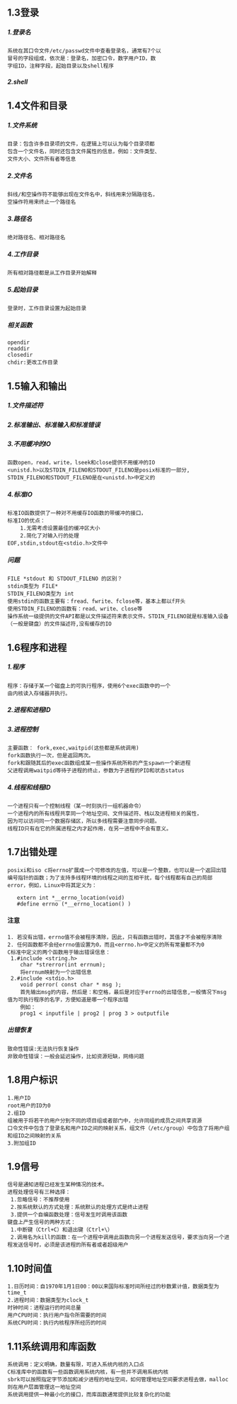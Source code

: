 ## 1.3登录
##### 1.登录名
    系统在其口令文件/etc/passwd文件中查看登录名，通常有7个以
    冒号的字段组成，依次是：登录名，加密口令，数字用户ID，数
    字组ID，注释字段，起始目录以及shell程序
##### 2.shell

## 1.4文件和目录
##### 1.文件系统
    目录：包含许多目录项的文件，在逻辑上可以认为每个目录项都
    包含一个文件名，同时还包含文件属性的信息，例如：文件类型、
    文件大小、文件所有者等信息
##### 2.文件名
    斜线/和空操作符不能够出现在文件名中，斜线用来分隔路径名，
    空操作符用来终止一个路径名
##### 3.路径名
    绝对路径名、相对路径名
##### 4.工作目录
    所有相对路径都是从工作目录开始解释
##### 5.起始目录
    登录时，工作目录设置为起始目录
##### 相关函数
    opendir
    readdir
    closedir
    chdir:更改工作目录

## 1.5输入和输出
##### 1.文件描述符
##### 2.标准输出、标准输入和标准错误
##### 3.不用缓冲的IO
	函数open，read，write，lseek和close提供不用缓冲的IO
	<unistd.h>以及STDIN_FILENO和STDOUT_FILENO是posix标准的一部分,
	STDIN_FILENO和STDOUT_FILENO是在<unistd.h>中定义的
##### 4.标准IO
	标准IO函数提供了一种对不用缓存IO函数的带缓冲的接口，
	标准IO的优点：
		1.无需考虑设置最佳的缓冲区大小
		2.简化了对输入行的处理
	EOF,stdin,stdout在<stdio.h>文件中
##### 问题
    FILE *stdout 和 STDOUT_FILENO 的区别？
    stdin类型为 FILE*
    STDIN_FILENO类型为 int
    使用stdin的函数主要有：fread、fwrite、fclose等，基本上都以f开头
    使用STDIN_FILENO的函数有：read、write、close等
    操作系统一级提供的文件API都是以文件描述符来表示文件。STDIN_FILENO就是标准输入设备（一般是键盘）的文件描述符,没有缓存的IO
    
## 1.6程序和进程
##### 1.程序
	程序：存储于某一个磁盘上的可执行程序，使用6个exec函数中的一个
	由内核读入存储器并执行。
##### 2.进程和进程ID
##### 3.进程控制
    主要函数： fork,exec,waitpid(这些都是系统调用)
    fork函数执行一次，但是返回两次。
    fork和跟随其后的exec函数组成某一些操作系统所称的产生spawn一个新进程
    父进程调用waitpid等待子进程的终止，参数为子进程的PID和状态status
##### 4.线程和线程ID
    一个进程只有一个控制线程（某一时刻执行一组机器命令）
    一个进程内的所有线程共享同一个地址空间、文件描述符、栈以及进程相关的属性，
    因为可以访问同一个数据存储区，所以多线程需要注意同步问题。
    线程ID只有在它的所属进程之内才起作用，在另一进程中不会有意义。

## 1.7出错处理
    posixi和iso c将errno扩展成一个可修改的左值，可以是一个整数，也可以是一个返回出错编号指针的函数；为了支持多线程环境的线程之间的互相干扰，每个线程都有自己的局部error，例如，Linux中将其定义为：
   
```
   extern int *__errno_location(void)
   #define errno (*__errno_location() )
```

#### 注意
    1. 若没有出错，errno值不会被程序清除，因此，只有函数出错时，其值才不会被程序清除
    2. 任何函数都不会经errno值设置为0，而且<errno.h>中定义的所有常量都不为0
    C标准中定义的两个函数用于输出错误信息：
     1.#include <string.h>
        char *strerror(int errnum);
        将errnum映射为一个出错信息
     2.#include <stdio.h>
        void perror( const char * msg );
        首先输出msg的内容，然后是：和空格，最后是对应于errno的出错信息,一般情况下msg值为可执行程序的名字，方便知道是哪一个程序出错
        例如：
        prog1 < inputfile | prog2 | prog 3 > outputfile
##### 出错恢复
    致命性错误:无法执行恢复操作
    非致命性错误：一般会延迟操作，比如资源短缺，网络问题

## 1.8用户标识
    1.用户ID
    root用户的ID为0
    2.组ID
    组被用于将若干的用户分到不同的项目组或者部门中，允许同组的成员之间共享资源
    口令文件中包含了登录名和用户ID之间的映射关系，组文件（/etc/group）中包含了将用户组和组ID之间映射的关系
    3.附加组ID

## 1.9信号
    信号是通知进程已经发生某种情况的技术。
    进程处理信号有三种选择：
     1.忽略信号：不推荐使用
     2.按系统默认的方式处理：系统默认的处理方式是终止进程
     3.提供一个自编函数处理：信号发生时调用该函数
    键盘上产生信号的两种方式：
     1.中断键（Ctrl+C）和退出键（Ctrl+\）
     2.调用名为kill的函数：在一个进程中调用此函数向另一个进程发送信号，要求当向另一个进程发送信号时，必须是该进程的所有者或者超级用户

## 1.10时间值
    1.日历时间：自1970年1月1日00：00以来国际标准时间所经过的秒数累计值，数据类型为time_t
    2.进程时间：数据类型为clock_t
    时钟时间：进程运行的时间总量
    用户CPU时间：执行用户指令所需要的时间
    系统CPU时间：执行内核程序所经历的时间

## 1.11系统调用和库函数
    系统调用：定义明确，数量有限，可进入系统内核的入口点
    C标准库中的函数有一些函数调用系统内核，有一些并不调用系统内核
    sbrk可以按照指定字节添加和减少进程的地址空间，如何管理地址空间要求进程去做，malloc则在用户层面管理这一地址空间
    系统调用提供一种最小化的接口，而库函数通常提供比较复杂化的功能

